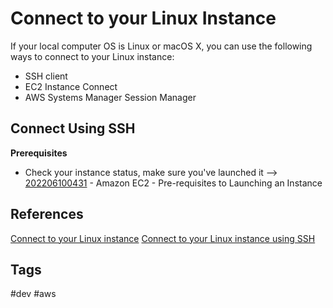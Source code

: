 # Connect to your Linux Instance

If your local computer OS is Linux or macOS X, you can use the following ways to connect to your Linux instance:  
* SSH client  
* EC2 Instance Connect  
* AWS Systems Manager Session Manager  

## Connect Using SSH
**Prerequisites**
* Check your instance status, make sure you've launched it --> [202206100431](../202206100431) - Amazon EC2 - Pre-requisites to Launching an Instance  

## References
[Connect to your Linux instance](https://docs.aws.amazon.com/AWSEC2/latest/UserGuide/AccessingInstances.html)
[Connect to your Linux instance using SSH](https://docs.aws.amazon.com/AWSEC2/latest/UserGuide/AccessingInstancesLinux.html)


## Tags
#dev #aws
